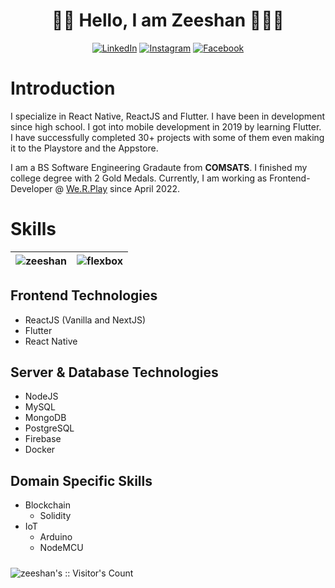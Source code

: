 <h1 align="center">
    👋🏻 Hello, I am Zeeshan 🧑🏼‍💻
</h1>
<p align="center">
    <a href="https://www.linkedin.com/in/zeeshan-hamdani/" target="_blank"><img src="https://img.shields.io/badge/LinkedIn-%230077B5.svg?&style=flat-square&logo=linkedin&logoColor=white" alt="LinkedIn"></a>
    <a href="https://www.instagram.com/zeeshan_ali_a320/" target="_blank"><img src="https://img.shields.io/badge/Instagram-%23E4405F.svg?&style=flat-square&logo=instagram&logoColor=white" alt="Instagram"></a>
    <a href="https://www.facebook.com/zeeshana594" target="_blank"><img src="https://img.shields.io/badge/Facebook-%231877F2.svg?&style=flat-square&logo=facebook&logoColor=white" alt="Facebook"></a>
</p>

# Introduction

I specialize in React Native, ReactJS and Flutter. I have been in development since high school. I got into mobile development in 2019 by learning Flutter. I have successfully completed 30+ projects with some of them even making it to the Playstore and the Appstore.
<br />

I am a BS Software Engineering Gradaute from <b>COMSATS</b>. I finished my college degree with 2 Gold Medals. Currently, I am working as Frontend-Developer @
<a href="https://www.werplay.com/">We.R.Play</a>
since April 2022.

# Skills

| <img src="https://github-readme-streak-stats.herokuapp.com/?user=zees98&theme=tokyonight" alt="zeeshan"/> | <img src="https://github-readme-stats.vercel.app/api/top-langs/?username=flexbox&layout=compact&hide=html&theme=buefy" alt="flexbox" /> |
| --------------------------------------------------------------------------------------------------------------------------------------------------------------------------------------------------------------------------------------------------------- | --------------------------------------------------------------------------------------------------------------------------------------- |

## Frontend Technologies

- ReactJS (Vanilla and NextJS)
- Flutter
- React Native

## Server & Database Technologies

- NodeJS
- MySQL
- MongoDB
- PostgreSQL
- Firebase
- Docker

##  Domain Specific Skills

- Blockchain
  - Solidity
- IoT
  - Arduino
  - NodeMCU

 <img style="margin-top: 10px" src="https://profile-counter.glitch.me/{zees98}/count.svg" alt="zeeshan's :: Visitor's Count" />
